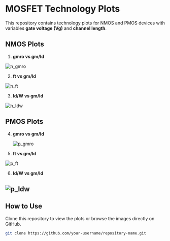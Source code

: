 # MOSFET Technology Plots

This repository contains technology plots for NMOS and PMOS devices with variables **gate voltage (Vg)** and **channel length**.

## NMOS Plots
1. **gmro vs gm/Id**

  ![n_gmro](https://github.com/user-attachments/assets/fba8697a-06ff-4977-b8f0-5b9cec96bd20)

2. **ft vs gm/Id**

 ![n_ft](https://github.com/user-attachments/assets/10742dd0-c38f-4c1a-b67f-14a539547422)

3. **Id/W vs gm/Id**

  ![n_Idw](https://github.com/user-attachments/assets/be0440e2-14ca-4041-b885-1a69ab856742)

## PMOS Plots
4. **gmro vs gm/Id**

   ![p_gmro](https://github.com/user-attachments/assets/a61ae27f-0c4c-407a-9936-ee1c8878a901)

5. **ft vs gm/Id**

 ![p_ft](https://github.com/user-attachments/assets/f38665db-be96-4261-8c5f-95df3fe9011c)

6. **Id/W vs gm/Id**

  ![p_Idw](https://github.com/user-attachments/assets/5358f1cd-3e3a-4b81-b0f6-e717a38f5c92)
---

## How to Use
Clone this repository to view the plots or browse the images directly on GitHub.

```bash
git clone https://github.com/your-username/repository-name.git
